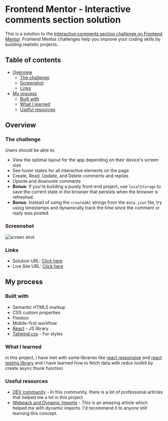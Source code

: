 # Frontend Mentor - Interactive comments section solution

This is a solution to the [Interactive comments section challenge on Frontend Mentor](https://www.frontendmentor.io/challenges/interactive-comments-section-iG1RugEG9). Frontend Mentor challenges help you improve your coding skills by building realistic projects.

## Table of contents

- [Overview](#overview)
  - [The challenge](#the-challenge)
  - [Screenshot](#screenshot)
  - [Links](#links)
- [My process](#my-process)
  - [Built with](#built-with)
  - [What I learned](#what-i-learned)
  - [Useful resources](#useful-resources)

## Overview

### The challenge

Users should be able to:

- View the optimal layout for the app depending on their device's screen size
- See hover states for all interactive elements on the page
- Create, Read, Update, and Delete comments and replies
- Upvote and downvote comments
- **Bonus**: If you're building a purely front-end project, use `localStorage` to save the current state in the browser that persists when the browser is refreshed.
- **Bonus**: Instead of using the `createdAt` strings from the `data.json` file, try using timestamps and dynamically track the time since the comment or reply was posted.

### Screenshot

![screen shot](https://ux.plerdy.com/screens/2022-02-27/47368540d2b03d49e2e9e8836860582b.jpeg)

### Links

- Solution URL: [Click here](https://github.com/buildwithmohanad/Interactieve-comments-section)
- Live Site URL: [Click here](https://buildwithmohanad.github.io/Interactive-comments-section)

## My process

### Built with

- Semantic HTML5 markup
- CSS custom properties
- Flexbox
- Mobile-first workflow
- [React](https://reactjs.org/) - JS library
- [Tailwind css](https://tailwindcss.com/) - For styles

### What I learned

in this project, I have met with some libraries like [react responsive](https://contra.io/react-responsive/) and [react testing library](https://testing-library.com/)
and I have learned how to fetch data with redux toolkit by create async thunk function

### Useful resources

- [DEV community](https://dev.to/) - In this community, there is a lot of professional articles that helped me a lot in this project
- [Webpack and Dynamic Imports](https://medium.com/front-end-weekly/webpack-and-dynamic-imports-doing-it-right-72549ff49234) - This is an amazing article which helped me with dynamic imports. I'd recommend it to anyone still learning this concept.



